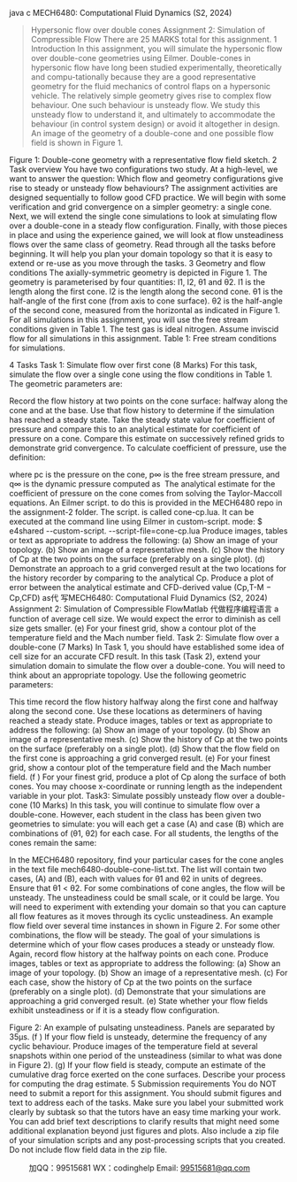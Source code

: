 java c
MECH6480: Computational Fluid Dynamics (S2, 2024)
> Hypersonic flow over double cones
Assignment 2: Simulation of Compressible Flow
There are 25 MARKS total for this assignment.
1 Introduction
In this assignment, you will simulate the hypersonic flow over double-cone geometries using Eilmer. Double-cones in hypersonic flow have long been studied experimentally, theoretically and compu-tationally because they are a good representative geometry for the fluid mechanics of control flaps on a hypersonic vehicle. The relatively simple geometry gives rise to complex flow behaviour. One such behaviour is unsteady flow. We study this unsteady flow to understand it, and ultimately to accommodate the behaviour (in control system design) or avoid it altogether in design. An image of the geometry of a double-cone and one possible flow field is shown in Figure 1.

Figure 1: Double-cone geometry with a representative flow field sketch.
2 Task overview
You have two configurations two study. At a high-level, we want to answer the question:
Which flow and geometry configurations give rise to steady or unsteady flow behaviours?
The assignment activities are designed sequentially to follow good CFD practice. We will begin with some verification and grid convergence on a simpler geometry: a single cone. Next, we will extend the single cone simulations to look at simulating flow over a double-cone in a steady flow configuration. Finally, with those pieces in place and using the experience gained, we will look at flow unsteadiness flows over the same class of geometry.
Read through all the tasks before beginning. It will help you plan your domain topology so that it is easy to extend or re-use as you move through the tasks.
3 Geometry and flow conditions
The axially-symmetric geometry is depicted in Figure 1. The geometry is parameterised by four quantities: l1, l2, θ1 and θ2. l1 is the length along the first cone. l2 is the length along the second cone. θ1 is the half-angle of the first cone (from axis to cone surface). θ2 is the half-angle of the second cone, measured from the horizontal as indicated in Figure 1.
For all simulations in this assignment, you will use the free stream conditions given in Table 1. The test gas is ideal nitrogen. Assume inviscid flow for all simulations in this assignment.
Table 1: Free stream conditions for simulations.

4 Tasks
Task 1: Simulate flow over first cone (8 Marks)
For this task, simulate the flow over a single cone using the flow conditions in Table 1. The geometric parameters are:

Record the flow history at two points on the cone surface: halfway along the cone and at the base. Use that flow history to determine if the simulation has reached a steady state. Take the steady state value for coefficient of pressure and compare this to an analytical estimate for coefficient of pressure on a cone. Compare this estimate on successively refined grids to demonstrate grid convergence.
To calculate coefficient of pressure, use the definition:

where pc is the pressure on the cone, p∞ is the free stream pressure, and q∞ is the dynamic pressure computed as  The analytical estimate for the coefficient of pressure on the cone comes from solving the Taylor-Maccoll equations. An Eilmer script. to do this is provided in the MECH6480 repo in the assignment-2 folder. The script. is called cone-cp.lua. It can be executed at the command line using Eilmer in custom-script. mode:
$ e4shared --custom-script. --script-file=cone-cp.lua
Produce images, tables or text as appropriate to address the following:
(a) Show an image of your topology.
(b) Show an image of a representative mesh.
(c) Show the history of Cp at the two points on the surface (preferably on a single plot).
(d) Demonstrate an approach to a grid converged result at the two locations for the history recorder by comparing to the analytical Cp. Produce a plot of error between the analytical estimate and CFD-derived value (Cp,T-M − Cp,CFD) as代 写MECH6480: Computational Fluid Dynamics (S2, 2024) Assignment 2: Simulation of Compressible FlowMatlab
代做程序编程语言 a function of average cell size. We would expect the error to diminish as cell size gets smaller.
(e) For your finest grid, show a contour plot of the temperature field and the Mach number field.
Task 2: Simulate flow over a double-cone (7 Marks)
In Task 1, you should have established some idea of cell size for an accurate CFD result. In this task (Task 2), extend your simulation domain to simulate the flow over a double-cone. You will need to think about an appropriate topology. Use the following geometric parameters:

This time record the flow history halfway along the first cone and halfway along the second cone. Use these locations as determiners of having reached a steady state.
Produce images, tables or text as appropriate to address the following:
(a) Show an image of your topology.
(b) Show an image of a representative mesh.
(c) Show the history of Cp at the two points on the surface (preferably on a single plot).
(d) Show that the flow field on the first cone is approaching a grid converged result.
(e) For your finest grid, show a contour plot of the temperature field and the Mach number field.
(f ) For your finest grid, produce a plot of Cp along the surface of both cones. You may choose x-coordinate or running length as the independent variable in your plot.
Task3: Simulate possibly unsteady flow over a double-cone (10 Marks)
In this task, you will continue to simulate flow over a double-cone. However, each student in the class has been given two geometries to simulate: you will each get a case (A) and case (B) which are combinations of (θ1, θ2) for each case. For all students, the lengths of the cones remain the same:

In the MECH6480 repository, find your particular cases for the cone angles in the text file mech6480-double-cone-list.txt. The list will contain two cases, (A) and (B), each with values for θ1 and θ2 in units of degrees. Ensure that θ1 < θ2.
For some combinations of cone angles, the flow will be unsteady. The unsteadiness could be small scale, or it could be large. You will need to experiment with extending your domain so that you can capture all flow features as it moves through its cyclic unsteadiness. An example flow field over several time instances in shown in Figure 2.
For some other combinations, the flow will be steady. The goal of your simulations is determine which of your flow cases produces a steady or unsteady flow. Again, record flow history at the halfway points on each cone.
Produce images, tables or text as appropriate to address the following:
(a) Show an image of your topology.
(b) Show an image of a representative mesh.
(c) For each case, show the history of Cp at the two points on the surface (preferably on a single plot).
(d) Demonstrate that your simulations are approaching a grid converged result.
(e) State whether your flow fields exhibit unsteadiness or if it is a steady flow configuration.

Figure 2: An example of pulsating unsteadiness. Panels are separated by 35µs.
(f ) If your flow field is unsteady, determine the frequency of any cyclic behaviour. Produce images of the temperature field at several snapshots within one period of the unsteadiness (similar to what was done in Figure 2).
(g) If your flow field is steady, compute an estimate of the cumulative drag force exerted on the cone surfaces. Describe your process for computing the drag estimate.
5 Submission requirements
You do NOT need to submit a report for this assignment. You should submit figures and text to address each of the tasks. Make sure you label your submitted work clearly by subtask so that the tutors have an easy time marking your work. You can add brief text descriptions to clarify results that might need some additional explanation beyond just figures and plots.
Also include a zip file of your simulation scripts and any post-processing scripts that you created. Do not include flow field data in the zip file.







         
加QQ：99515681  WX：codinghelp  Email: 99515681@qq.com
